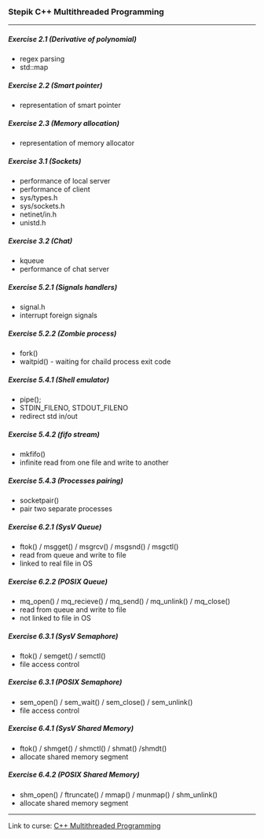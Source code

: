 ### Stepik C++ Multithreaded Programming
---

##### Exercise 2.1 (Derivative of polynomial)
- regex parsing
- std::map

##### Exercise 2.2 (Smart pointer)
- representation of smart pointer

##### Exercise 2.3 (Memory allocation)
- representation of memory allocator

##### Exercise 3.1 (Sockets)
- performance of local server
- performance of client
- sys/types.h
- sys/sockets.h
- netinet/in.h
- unistd.h

##### Exercise 3.2 (Chat)
- kqueue
- performance of chat server

##### Exercise 5.2.1 (Signals handlers)
- signal.h
- interrupt foreign signals

##### Exercise 5.2.2 (Zombie process)
- fork()
- waitpid() - waiting for chaild process exit code

##### Exercise 5.4.1 (Shell emulator)
- pipe();
- STDIN_FILENO, STDOUT_FILENO
- redirect std in/out

##### Exercise 5.4.2 (fifo stream)
- mkfifo()
- infinite read from one file and write to another

##### Exercise 5.4.3 (Processes pairing)
- socketpair()
- pair two separate processes

##### Exercise 6.2.1 (SysV Queue)
- ftok() / msgget() / msgrcv() / msgsnd() / msgctl()
- read from queue and write to file
- linked to real file in OS

##### Exercise 6.2.2 (POSIX Queue)
- mq_open() / mq_recieve() / mq_send() / mq_unlink() / mq_close()
-	read from queue and write to file
- not linked to file in OS

##### Exercise 6.3.1 (SysV Semaphore)
- ftok() / semget() / semctl()
- file access control

##### Exercise 6.3.1 (POSIX Semaphore)
- sem_open() / sem_wait() / sem_close() / sem_unlink()
- file access control

##### Exercise 6.4.1 (SysV Shared Memory)
- ftok() / shmget() / shmctl() / shmat() /shmdt()
- allocate shared memory segment

##### Exercise 6.4.2 (POSIX Shared Memory)
- shm_open() / ftruncate() / mmap() / munmap() / shm_unlink()
- allocate shared memory segment

---
Link to curse: [C++ Multithreaded Programming](https://stepik.org/course/149/syllabus)
